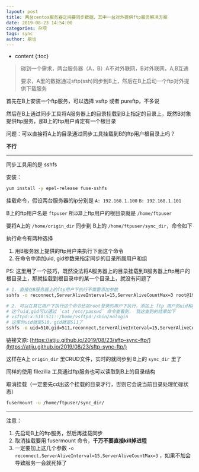 ```yaml
---
layout: post
title: 两台centos服务器之间要同步数据，其中一台对外提供ftp服务解决方案
date: 2019-08-23 14:54:00
categories: 杂项
tags: sync
author: 朋也
---
```


* content
{:toc}

> 碰到一个需求，两台服务器（A，B）A不对外联网，B对外联网，A,B互通
>
> 要求，A里的数据通过sftp(ssh)同步到B上，然后在B上启动一个ftp对外提供下载服务

首先在B上安装一个ftp服务，可以选择 vsftp 或者 pureftp，不多说

然后在B上通过同步工具将A服务器上的目录挂载到B上指定的目录上，既然B对象提供ftp服务，那B上的ftp用户肯定有一个根目录

问题：可以直接将A上的目录通过同步工具挂载到B的ftp用户根目录上吗？






**不行**

---

同步工具用的是 sshfs

安装：

```bash
yum install -y epel-release fuse-sshfs
```

挂载命令，假设两台服务器的ip分别是 `A: 192.168.1.100` `B: 192.168.1.101`

B上的ftp用户名是 `ftpuser` 所以B上ftp用户的根目录就是 `/home/ftpuser`

要将A上的 `/home/origin_dir` 同步到 B上的 `/home/ftpuser/sync_dir`，命令如下

执行命令有两种选择

1. 用B服务器上提供的ftp用户来执行下面这个命令
2. 在命令中添加uid, gid参数来指定同步的目录所属用户和组

PS: 这里用了一个技巧，既然没法将A服务器上的目录挂载到B服务器上ftp用户的根目录上，那就挂载到根目录中的某一个目录上，就没有问题了

```bash
# 1. 直接在B服务器上的ftp用户下执行不需要添加参数
sshfs -o reconnect,ServerAliveInterval=15,ServerAliveCountMax=3 root@192.168.1.100:/home/origin_dir/ /home/ftpuser/sync_dir/

# 2. 可以在其它用户下执行这个命令比如root登录的用户下执行，添加上 ftp 用户的uid和gid也是一样的效果
# 这个uid,gid可以通过 `cat /etc/passwd` 命令查看到， 我这查到的结果如下
# vsftpd:x:510:511::/home/vsftpd:/sbin/nologin
# 这里的uid就是510，gid就是511了
sshfs -o uid=510,gid=511,reconnect,ServerAliveInterval=15,ServerAliveCountMax=3 root@192.168.1.100:/home/origin_dir/ /home/ftpuser/sync_dir/
```

链接文原: [https://atjiu.github.io/2019/08/23/sftp-sync-ftp/](https://atjiu.github.io/2019/08/23/sftp-sync-ftp/)

这样在A上 `origin_dir` 里CRUD文件，实时的就同步到 B上的 `sync_dir` 里了

同样的使用 filezilla 工具通过ftp服务也可以读取到B上的目录结构

取消挂载（一定要先cd出这个挂载的目录才行，否则它会说当前目录处理忙碌状态）

```bash
fusermount -u /home/ftpuser/sync_dir/
```

---

注意：

1. 先启动B上的ftp服务，然后再挂载同步
2. 取消挂载要用 fusermount 命令，**千万不要直接kill掉进程**
3. 一定要加上这几个参数 `-o reconnect,ServerAliveInterval=15,ServerAliveCountMax=3` ，如果不加会导致服务一会就死掉了
